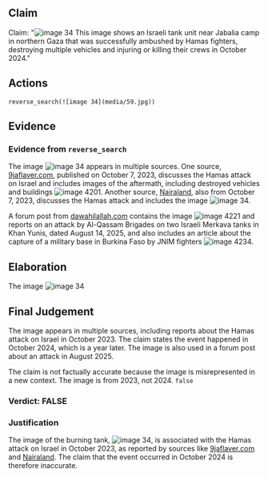 ## Claim
Claim: "![image 34](media/59.jpg) This image shows an Israeli tank unit near Jabalia camp in northern Gaza that was successfully ambushed by Hamas fighters, destroying multiple vehicles and injuring or killing their crews in October 2024."

## Actions
```
reverse_search(![image 34](media/59.jpg))
```

## Evidence
### Evidence from `reverse_search`
The image ![image 34](media/59.jpg) appears in multiple sources. One source, [9jaflaver.com](https://9jaflaver.com/israel-declares-state-of-war-after-hamas-militants-launch-surprise-attack-from-gaza-videos/), published on October 7, 2023, discusses the Hamas attack on Israel and includes images of the aftermath, including destroyed vehicles and buildings ![image 4201](media/2025-08-23_00-52-1755910324-273433.jpg). Another source, [Nairaland](https://www.nairaland.com/7868168/israel-declares-war-readiness-hamas), also from October 7, 2023, discusses the Hamas attack and includes the image ![image 34](media/59.jpg).

A forum post from [dawahilallah.com](https://dawahilallah.com/forum/%E0%A6%B8%E0%A6%82%E0%A6%AC%E0%A6%BE%E0%A6%A6/%E0%A6%9C%E0%A6%BF%E0%A6%B9%E0%A6%BE%E0%A6%A6-%E0%A6%B8%E0%A6%82%E0%A6%AC%E0%A6%BE%E0%A6%A6/209455-%E0%A6%AE%E0%A7%81%E0%A6%9C%E0%A6%BE%E0%A6%B9%E0%A6%BF%E0%A6%A6%E0%A7%80%E0%A6%A8-%E0%A6%A8%E0%A6%BF%E0%A6%89%E0%A6%9C-%E0%A7%A7%E0%A7%AF-%E0%A6%B8%E0%A6%AB%E0%A6%B0-%E0%A7%A7%E0%A7%AA%E0%A7%AA%E0%A7%AD-%E0%A6%B9%E0%A6%BF%E0%A6%9C%E0%A6%B0%E0%A7%80-%E0%A7%A7%E0%A7%AA-%E0%A6%86%E0%A6%97%E0%A6%B8%E0%A7%8D%E0%A6%9F-%E0%A7%A8%E0%A7%A6%E0%A7%A8%E0%A7%AB-%E0%A6%88%E0%A6%B8%E0%A6%BE%E0%A7%9F%E0%A7%80%E2%80%8B%E2%80%8B) contains the image ![image 4221](media/2025-08-23_00-52-1755910359-927019.jpg) and reports on an attack by Al-Qassam Brigades on two Israeli Merkava tanks in Khan Yunis, dated August 14, 2025, and also includes an article about the capture of a military base in Burkina Faso by JNIM fighters ![image 4234](media/2025-08-23_00-52-1755910373-209426.jpg).


## Elaboration
The image ![image 34](media/59.jpg)

## Final Judgement
The image appears in multiple sources, including reports about the Hamas attack on Israel in October 2023. The claim states the event happened in October 2024, which is a year later. The image is also used in a forum post about an attack in August 2025.

The claim is not factually accurate because the image is misrepresented in a new context. The image is from 2023, not 2024. `false`

### Verdict: FALSE

### Justification
The image of the burning tank, ![image 34](media/59.jpg), is associated with the Hamas attack on Israel in October 2023, as reported by sources like [9jaflaver.com](https://9jaflaver.com/israel-declares-state-of-war-after-hamas-militants-launch-surprise-attack-from-gaza-videos/) and [Nairaland](https://www.nairaland.com/7868168/israel-declares-war-readiness-hamas). The claim that the event occurred in October 2024 is therefore inaccurate.
